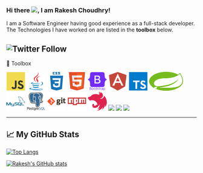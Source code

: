 
<!--
**rockeshub/rockeshub** is a ✨ _special_ ✨ repository because its `README.md` (this file) appears on your GitHub profile.

Here are some ideas to get you started:

- 🔭 I’m currently working on ...
- 🌱 I’m currently learning ...
- 👯 I’m looking to collaborate on ...
- 🤔 I’m looking for help with ...
- 💬 Ask me about ...
- 📫 How to reach me: ...
- 😄 Pronouns: ...
- ⚡ Fun fact: ...
-->


### Hi there <img src="https://raw.githubusercontent.com/MartinHeinz/MartinHeinz/master/wave.gif" width="30px">, I am Rakesh Choudhry!

I am a Software Engineer having good experience as a full-stack developer. The Technologies I have worked on are listed in the **toolbox** below.


![Twitter Follow](https://img.shields.io/twitter/follow/rakeshchoyal?style=social)
---
🧰 Toolbox


<img src="https://github.com/devicons/devicon/blob/master/icons/javascript/javascript-original.svg" alt="JavaScript" width="50" height="50"/> 
<img src="https://github.com/devicons/devicon/blob/master/icons/java/java-original.svg" alt="java" width="50" height="50"/>
<img src="https://github.com/devicons/devicon/blob/master/icons/css3/css3-plain-wordmark.svg" alt="CSS" width="50" height="50"/>
<img src="https://github.com/devicons/devicon/blob/master/icons/html5/html5-original.svg" alt="HTML" width="50" height="50"/> 
<img src="https://github.com/devicons/devicon/blob/master/icons/bootstrap/bootstrap-plain-wordmark.svg" alt="Bootsrap" width="50" height="50"/> 
<img src="https://github.com/devicons/devicon/blob/master/icons/angularjs/angularjs-plain.svg" alt="Angular" width="50" height="50"/>
<img src="https://github.com/devicons/devicon/blob/master/icons/typescript/typescript-plain.svg" alt="typescript" width="50" height="50"/>
<img src="https://github.com/devicons/devicon/blob/master/icons/spring/spring-original.svg" alt="Spring" width="90" height="50"/>
<img src="https://github.com/devicons/devicon/blob/master/icons/mysql/mysql-plain-wordmark.svg" alt="Mysql" width="50" height="50"/>
<img src="https://github.com/devicons/devicon/blob/master/icons/postgresql/postgresql-original-wordmark.svg" alt="PostgreSQL" width="50" height="50"/>
<img src="https://github.com/devicons/devicon/blob/master/icons/git/git-original-wordmark.svg" alt="Git" width="50" height="50"/>
<img src="https://github.com/devicons/devicon/blob/master/icons/npm/npm-original-wordmark.svg" alt="npm" width="50" height="50"/>
<img src="https://github.com/devicons/devicon/blob/master/icons/nestjs/nestjs-plain.svg" alt="nestjs" width="50" height="50"/>


<img src="https://img.icons8.com/color/48/000000/intellij-idea.png"/>
<img src="https://img.icons8.com/color/48/000000/visual-studio-code-2019.png"/>
<img src="https://img.icons8.com/color/48/000000/docker.png"/>

---

## &#x1f4c8; My GitHub Stats

[![Top Langs](https://github-readme-stats.vercel.app/api/top-langs/?username=rockeshub&theme=radical)](https://github.com/anuraghazra/github-readme-stats)

[![Rakesh's GitHub stats](https://github-readme-stats.vercel.app/api?username=rockeshub&theme=radical)](https://github.com/anuraghazra/github-readme-stats)

